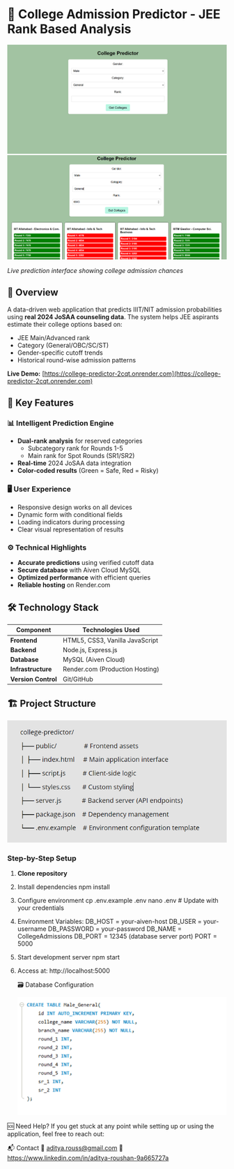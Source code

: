 # 🎯 College Admission Predictor - JEE Rank Based Analysis

![Website Screenshot](images/webfront.png)
![Website Screenshot](images/predicted_web_front.png)

*Live prediction interface showing college admission chances*

## 🌟 Overview

A data-driven web application that predicts IIIT/NIT admission probabilities using **real 2024 JoSAA counseling data**. The system helps JEE aspirants estimate their college options based on:

- JEE Main/Advanced rank
- Category (General/OBC/SC/ST)
- Gender-specific cutoff trends
- Historical round-wise admission patterns

**Live Demo:** [https://college-predictor-2cqt.onrender.com](https://college-predictor-2cqt.onrender.com)

## 🚀 Key Features

### 📊 Intelligent Prediction Engine
- **Dual-rank analysis** for reserved categories
  - Subcategory rank for Rounds 1-5
  - Main rank for Spot Rounds (SR1/SR2)
- **Real-time** 2024 JoSAA data integration
- **Color-coded results** (Green = Safe, Red = Risky)

### 🖥️ User Experience
- Responsive design works on all devices
- Dynamic form with conditional fields
- Loading indicators during processing
- Clear visual representation of results

### ⚙️ Technical Highlights
- **Accurate predictions** using verified cutoff data
- **Secure database** with Aiven Cloud MySQL
- **Optimized performance** with efficient queries
- **Reliable hosting** on Render.com

## 🛠️ Technology Stack

| Component          | Technologies Used                     |
|--------------------|---------------------------------------|
| **Frontend**       | HTML5, CSS3, Vanilla JavaScript       |
| **Backend**        | Node.js, Express.js                   |
| **Database**       | MySQL (Aiven Cloud)                   |
| **Infrastructure** | Render.com (Production Hosting)       |
| **Version Control**| Git/GitHub                            |

## 🏗️ Project Structure
![Website Screenshot](images/file_structure.png)

### Step-by-Step Setup

1. **Clone repository**

2. Install dependencies
   npm install
   
4. Configure environment
   cp .env.example .env
   nano .env  # Update with your credentials
   
6. Environment Variables:
   DB_HOST = your-aiven-host
  DB_USER = your-username
  DB_PASSWORD = your-password
  DB_NAME = CollegeAdmissions
  DB_PORT = 12345    (database server port)
  PORT = 5000        

7. Start development server
   npm start

8. Access at: http://localhost:5000

   🗃️ Database Configuration
   
    ![Website Screenshot](images/database_configuration1.png)

🆘 Need Help?
If you get stuck at any point while setting up or using the application, feel free to reach out:
    
📬 Contact
📧 aditya.rouss@gmail.com
🔗 https://www.linkedin.com/in/aditya-roushan-9a665727a


